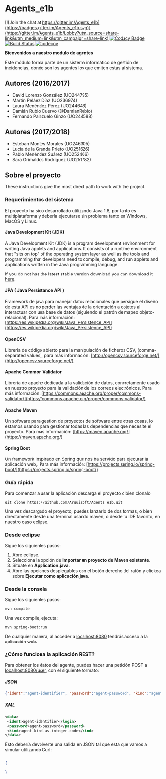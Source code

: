 # Agents_e1b

[![Join the chat at https://gitter.im/Agents_e1b](https://badges.gitter.im/Agents_e1b.svg)](https://gitter.im/Agents_e1b/Lobby?utm_source=share-link&utm_medium=link&utm_campaign=share-link)
[![Codacy Badge](https://api.codacy.com/project/badge/Grade/1d7cb9ab12dd4230a9a1ccdc3a723185)](https://www.codacy.com/app/jelabra/Agents_e1b?utm_source=github.com&amp;utm_medium=referral&amp;utm_content=Arquisoft/Agents_e1b&amp;utm_campaign=Badge_Grade)
[![Build Status](https://travis-ci.org/Arquisoft/Agents_e1b.svg?branch=master)](https://travis-ci.org/Arquisoft/Agents_e1b)
[![codecov](https://codecov.io/gh/Arquisoft/Agents_e1b/branch/master/graph/badge.svg)](https://codecov.io/gh/Arquisoft/Agents_e1b)

**Bienvenidos a nuestro modulo de agentes**
 
Este módulo forma parte de un sistema informático de gestión de incidencias, donde son los agentes los que emiten estas al sistema.


## Autores (2016/2017)

- David Lorenzo González (UO244795)
- Martín Peláez Díaz (UO236974)
- Laura Menéndez Pérez (UO244646)
- Damián Rubio Cuervo (@DamianRubio)
- Fernando Palazuelo Ginzo (UO244588)

## Autores (2017/2018)
- Esteban Montes Morales (UO246305)
- Lucía de la Granda Prieto (UO251626)
- Pablo Menéndez Suárez (UO252406)
- Sara Grimaldos Rodríguez (UO251782)


## Sobre el proyecto
These instructions give the most direct path to work with the project.

### Requerimientos del sistema
El proyecto ha sido desarrollado utilizando Java 1.8, por tanto es multiplataforma y debería ejecutarse sin problema tanto en Windows, MacOS y Linux.

#### Java Development Kit (JDK)
A Java Development Kit (JDK) is a program development environment for writing Java applets and applications. It consists of a runtime environment that "sits on top" of the operating system layer as well as the tools and programming that developers need to compile, debug, and run applets and applications written in the Java programming language.

If you do not has the latest stable version download you can download it [here](http://www.oracle.com/technetwork/java/javase/downloads).

#### JPA  ( Java Persistance API )
Framework de java para manejar datos relacionales que persigue el diseño de esta API es no perder las ventajas de la orientación a objetos al interactuar con una base de datos (siguiendo el patrón de mapeo objeto-relacional).
Para más información: [https://es.wikipedia.org/wiki/Java_Persistence_API](https://es.wikipedia.org/wiki/Java_Persistence_API)

#### OpenCSV
Libreria de código abierto para la manipulación de ficheros CSV, (comma-separated values), para más información: [http://opencsv.sourceforge.net/](http://opencsv.sourceforge.net/)


#### Apache Common Validator
Librería de apache dedicada a la validación de datos, concretamente usado en nuestro proyecto para la validación de los correos electrónicos.
Para más información: [https://commons.apache.org/proper/commons-validator/](https://commons.apache.org/proper/commons-validator/)

#### Apache Maven
Un software para gestion de proyectos de software entre otras cosas, lo estamos usando para gestionar todas las dependencias que necesite el proyecto. Para más información: [https://maven.apache.org/](https://maven.apache.org/)

#### Spring Boot
Un framework inspirado en Spring que nos ha servido para ejecutar la aplicación web,. Para más información: [https://projects.spring.io/spring-boot/](https://projects.spring.io/spring-boot/)

### Guía rápida
Para comenzar a usar la aplicación descarga el proyecto o bien clonalo
```
git clone https://github.com/Arquisoft/Agents_e1b.git
```

Una vez descargado el proyecto, puedes lanzarlo de dos formas, o bien directamente desde una terminal usando maven, o desde tu IDE favorito, en nuestro caso eclipse.

### Desde eclipse
Sigue los siguientes pasos:
1. Abre eclipse.
2. Selecciona la opción de **Importar un proyecto de Maven existente**.
3. Situate en **Application.java**.
4. Abre las opciones desplegables con el botón derecho del ratón y clickea sobre **Ejecutar como aplicación java**.

### Desde la consola
Sigue los siguientes pasos:
```
mvn compile
```
Una vez compile, ejecuta:
```
mvn spring-boot:run
```

De cualquier manera, al acceder a [localhost:8080](http://localhost:8080) tendrás acceso a la aplicación web.

### ¿Cómo funciona la aplicación REST?

Para obtener los datos del agente, puedes hacer una petición POST a [localhost:8080/user](http://localhost:8080/user), con el siguiente formato:

##### JSON
```json
{"ident":"agent-identifier", "password":"agent-password", "kind":"agent-kind-as-integer-code"}
```

##### XML
```xml
<data>
 <ident>agent-identifier</login>
 <password>agent-password</password>
 <kind>agent-kind-as-integer-code</kind>
</data>
```
Esto debería devolverte una salida en JSON tal que esta que vamos a simular utilizando Curl:

```
```

```json
{

}
```

